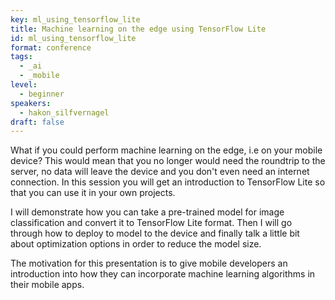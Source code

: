 ```yaml
---
key: ml_using_tensorflow_lite
title: Machine learning on the edge using TensorFlow Lite
id: ml_using_tensorflow_lite
format: conference
tags:
  - _ai
  - _mobile
level: 
  - beginner
speakers:
  - hakon_silfvernagel
draft: false
---
```


What if you could perform machine learning on the edge, i.e on your mobile device? This would mean that you no longer would need the roundtrip to the server, no data will leave the device and you don't even need an internet connection. In this session you will get an introduction to TensorFlow Lite so that you can use it in your own projects.

I will demonstrate how you can take a pre-trained model for image classification and convert it to TensorFlow Lite format. Then I will go through how to deploy to model to the device and finally talk a little bit about optimization options in order to reduce the model size.

The motivation for this presentation is to give mobile developers an introduction into how they can incorporate machine learning algorithms in their mobile apps.